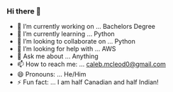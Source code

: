 ### Hi there 👋

- 🔭 I’m currently working on ... Bachelors Degree
- 🌱 I’m currently learning ... Python
- 👯 I’m looking to collaborate on ... Python
- 🤔 I’m looking for help with ... AWS
- 💬 Ask me about ... Anything
- 📫 How to reach me: ... caleb.mcleod0@gmail.com
- 😄 Pronouns: ... He/Him
- ⚡ Fun fact: ... I am half Canadian and half Indian!

